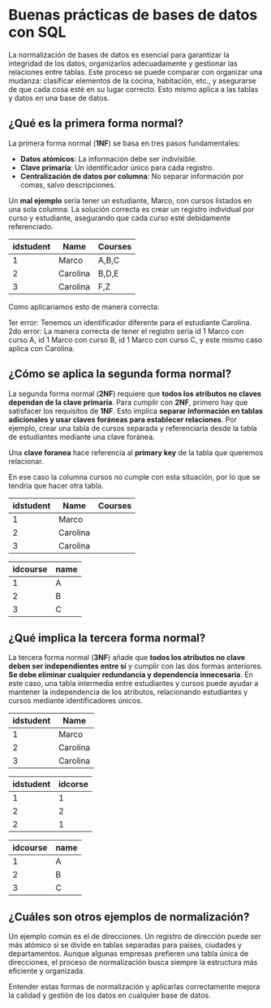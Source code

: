 # Buenas prácticas de bases de datos con SQL

La normalización de bases de datos es esencial para garantizar la integridad de los datos, organizarlos adecuadamente y gestionar las relaciones entre tablas. Este proceso se puede comparar con organizar una mudanza: clasificar elementos de la cocina, habitación, etc., y asegurarse de que cada cosa esté en su lugar correcto. Esto mismo aplica a las tablas y datos en una base de datos.

## ¿Qué es la primera forma normal?
La primera forma normal (**1NF**) se basa en tres pasos fundamentales:

* **Datos atómicos**: La información debe ser indivisible.
* **Clave primaria**: Un identificador único para cada registro.
* **Centralización de datos por columna**: No separar información por comas, salvo descripciones.

Un **mal ejemplo** sería tener un estudiante, Marco, con cursos listados en una sola columna. La solución correcta es crear un registro individual por curso y estudiante, asegurando que cada curso esté debidamente referenciado.

| idstudent | Name | Courses |
|-----------|------|---------|
|1|Marco|A,B,C|
|2|Carolina|B,D,E|
|3|Carolina|F,Z|

Como aplicariamos esto de manera correcta:

1er error: Tenemos un identificador diferente para el estudiante Carolina.
2do error: La manera correcta de tener el registro sería id 1 Marco con curso A, id 1 Marco con curso B, id 1 Marco con curso C, y este mismo caso aplica con Carolina.

## ¿Cómo se aplica la segunda forma normal?

La segunda forma normal (**2NF**) requiere que **todos los atributos no claves dependan de la clave primaria**. Para cumplir con **2NF**, primero hay que satisfacer los requisitos de **1NF**. Esto implica **separar información en tablas adicionales y usar claves foráneas para establecer relaciones**. Por ejemplo, crear una tabla de cursos separada y referenciarla desde la tabla de estudiantes mediante una clave foránea.

Una **clave foranea** hace referencia al **primary key** de la tabla que queremos relacionar.

En ese caso la columna cursos no cumple con esta situación, por lo que se tendría que hacer otra tabla.

| idstudent | Name | Courses |
|-----------|------|---------|
|1|Marco|
|2|Carolina|
|3|Carolina|

|idcourse|name|
|--------|----|
|1|A|
|2|B|
|3|C|

## ¿Qué implica la tercera forma normal?

La tercera forma normal (**3NF**) añade que **todos los atributos no clave deben ser independientes entre sí** y cumplir con las dos formas anteriores. **Se debe eliminar cualquier redundancia y dependencia innecesaria**. En este caso, una tabla intermedia entre estudiantes y cursos puede ayudar a mantener la independencia de los atributos, relacionando estudiantes y cursos mediante identificadores únicos.

| idstudent | Name |
|-----------|------|
|1|Marco|
|2|Carolina|
|3|Carolina|

| idstudent | idcorse |
|-----------|---------|
|1|1|
|2|2|
|2|1|

|idcourse|name|
|--------|----|
|1|A|
|2|B|
|3|C|

## ¿Cuáles son otros ejemplos de normalización?

Un ejemplo común es el de direcciones. Un registro de dirección puede ser más atómico si se divide en tablas separadas para países, ciudades y departamentos. Aunque algunas empresas prefieren una tabla única de direcciones, el proceso de normalización busca siempre la estructura más eficiente y organizada.

Entender estas formas de normalización y aplicarlas correctamente mejora la calidad y gestión de los datos en cualquier base de datos.